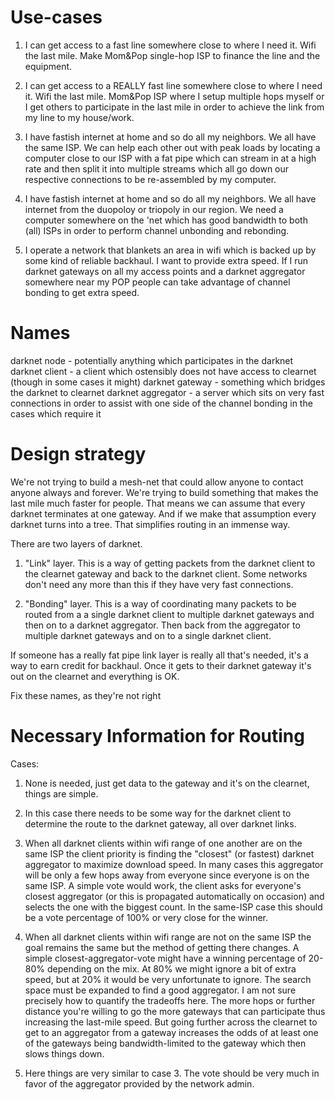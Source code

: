 Use-cases
=========

1.  I can get access to a fast line somewhere close to where I need it.  Wifi the last mile.  Make Mom&Pop single-hop ISP to finance the line and the equipment.

2.  I can get access to a REALLY fast line somewhere close to where I need it.  Wifi the last mile.  Mom&Pop ISP where I setup multiple hops myself or I get others to participate in the last mile in order to achieve the link from my line to my house/work.

3.  I have fastish internet at home and so do all my neighbors.  We all have the same ISP.  We can help each other out with peak loads by locating a computer close to our ISP with a fat pipe which can stream in at a high rate and then split it into multiple streams which all go down our respective connections to be re-assembled by my computer.

4.  I have fastish internet at home and so do all my neighbors.  We all have internet from the duopoloy or triopoly in our region.  We need a computer somewhere on the 'net which has good bandwidth to both (all) ISPs in order to perform channel unbonding and rebonding.

5.  I operate a network that blankets an area in wifi which is backed up by some kind of reliable backhaul.  I want to provide extra speed.  If I run darknet gateways on all my access points and a darknet aggregator somewhere near my POP people can take advantage of channel bonding to get extra speed.


Names
=====

darknet node - potentially anything which participates in the darknet
darknet client - a client which ostensibly does not have access to clearnet (though in some cases it might)
darknet gateway - something which bridges the darknet to clearnet
darknet aggregator - a server which sits on very fast connections in order to assist with one side of the channel bonding in the cases which require it

Design strategy
===============

We're not trying to build a mesh-net that could allow anyone to contact anyone always and forever.  We're trying to build something that makes the last mile much faster for people.  That means we can assume that every darknet terminates at one gateway.  And if we make that assumption every darknet turns into a tree.  That simplifies routing in an immense way.

There are two layers of darknet.

1.  "Link" layer.  This is a way of getting packets from the darknet client to the clearnet gateway and back to the darknet client.  Some networks don't need any more than this if they have very fast connections.

2.  "Bonding" layer.  This is a way of coordinating many packets to be routed from a a single darknet client to multiple darknet gateways and then on to a darknet aggregator.  Then back from the aggregator to multiple darknet gateways and on to a single darknet client.

If someone has a really fat pipe link layer is really all that's needed, it's a way to earn credit for backhaul.  Once it gets to their darknet gateway it's out on the clearnet and everything is OK.

<todo> Fix these names, as they're not right


Necessary Information for Routing
=================================

Cases:

1.  None is needed, just get data to the gateway and it's on the clearnet, things are simple.

2.  In this case there needs to be some way for the darknet client to determine the route to the darknet gateway, all over darknet links.

3.  When all darknet clients within wifi range of one another are on the same ISP the client priority is finding the "closest" (or fastest) darknet aggregator to maximize download speed.  In many cases this aggregator will be only a few hops away from everyone since everyone is on the same ISP.  A simple vote would work, the client asks for everyone's closest aggregator (or this is propagated automatically on occasion) and selects the one with the biggest count.  In the same-ISP case this should be a vote percentage of 100% or very close for the winner.

4.  When all darknet clients within wifi range are not on the same ISP the goal remains the same but the method of getting there changes.  A simple closest-aggregator-vote might have a winning percentage of 20-80% depending on the mix.  At 80% we might ignore a bit of extra speed, but at 20% it would be very unfortunate to ignore.  The search space must be expanded to find a good aggregator.  I am not sure precisely how to quantify the tradeoffs here.  The more hops or further distance you're willing to go the more gateways that can participate thus increasing the last-mile speed.  But going further across the clearnet to get to an aggregator from a gateway increases the odds of at least one of the gateways being bandwidth-limited to the gateway which then slows things down.

5.  Here things are very similar to case 3.  The vote should be very much in favor of the aggregator provided by the network admin.
